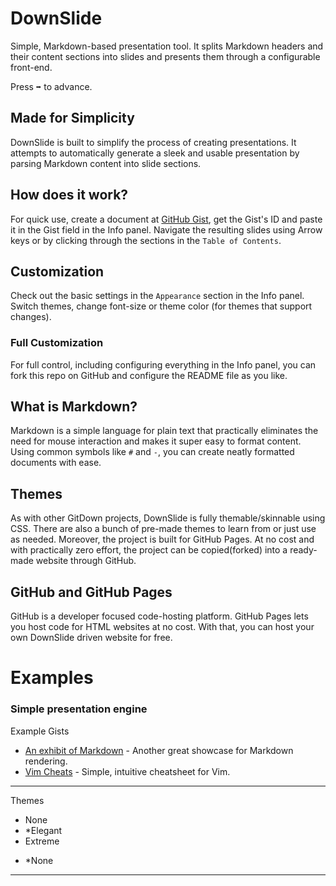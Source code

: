 # DownSlide
Simple, Markdown-based presentation tool. It splits Markdown headers and their content sections into slides and presents them through a configurable front-end.

Press <kbd>➡</kbd> to advance.

## Made for Simplicity
DownSlide is built to simplify the process of creating presentations. It attempts to automatically generate a sleek and usable presentation by parsing Markdown content into slide sections.

## How does it work?
For quick use, create a document at [GitHub Gist](https://gist.github.com/), get the Gist's ID and paste it in the Gist field in the Info panel. Navigate the resulting slides using Arrow keys or by clicking through the sections in the `Table of Contents`.

## Customization
Check out the basic settings in the `Appearance` section in the Info panel. Switch themes, change font-size or theme color (for themes that support changes).

### Full Customization
For full control, including configuring everything in the Info panel, you can fork this repo on GitHub and configure the README file as you like.

## What is Markdown?
Markdown is a simple language for plain text that practically eliminates the need for mouse interaction and makes it super easy to format content. Using common symbols like `#` and `-`, you can create neatly formatted documents with ease.

## Themes
As with other GitDown projects, DownSlide is fully themable/skinnable using CSS. There are also a bunch of pre-made themes to learn from or just use as needed. Moreover, the project is built for GitHub Pages. At no cost and with practically zero effort, the project can be copied(forked) into a ready-made website through GitHub.

## GitHub and GitHub Pages
GitHub is a developer focused code-hosting platform. GitHub Pages lets you host code for HTML websites at no cost. With that, you can host your own DownSlide driven website for free.

# Examples <!-- {$gd_info} -->
### Simple presentation engine
<!-- {$gd_help_ribbon} -->

Example Gists <!-- {$gd_gist} -->
- [An exhibit of Markdown](https://gist.github.com/deb74713e6aff8fdfce2) - Another great showcase for Markdown rendering.
- [Vim Cheats](https://gist.github.com/c002acb756d5cf09b1ad98494a81baa3) - Simple, intuitive cheatsheet for Vim.

<!-- {$gd_collapsible_appearance} -->

-----

Themes <!-- {$gd_css} -->

<!-- {$gd_slider_fontsize="110,50,300,1,%"} -->

<!-- {$gd_theme_variables} -->

<!-- {$gd_collapsible_end_appearance} -->


<!-- {$gd_collapsible_effects} -->

<!-- {$gd_select_tiltshift} -->
- None
- *Elegant
- Extreme

<!-- {$gd_select_svg-filter} -->
- *None

-----

<!-- {$gd_slider_vignette="0.5,0,1,0.025"} -->

<!-- {$gd_slider_brightness="1,0,3,0.05"} -->

<!-- {$gd_slider_contrast="100%,0,300,1,%"} -->

<!-- {$gd_slider_grayscale="0%,0,100,1,%"} -->

<!-- {$gd_slider_hue-rotate="0deg,0,360,1,deg"} -->

<!-- {$gd_slider_invert="0%,0,100,1,%"} -->

<!-- {$gd_slider_saturate="100%,0,300,1,%"} -->

<!-- {$gd_slider_sepia="0%,0,100,1,%"} -->

<!-- {$gd_slider_blur="0px,0,20,1,px"} -->

<!-- {$gd_collapsible_end_effects} -->




<!-- {$gd_collapsible_perspective} -->

<!-- {$gd_slider_scale="0,1,5,0.1"} -->

<!-- {$gd_slider_perspective="1500px,0,2000,1,px"} -->

<!-- {$gd_slider_originX="50%,0,100,1,%"} -->

<!-- {$gd_slider_originY="50%,0,100,1,%"} -->

<!-- {$gd_slider_rotateX="0deg,0,360,1,deg"} -->

<!-- {$gd_slider_rotateY="0deg,0,360,1,deg"} -->

<!-- {$gd_slider_scaleZ="0,1,5,0.1"} -->

<!-- {$gd_slider_rotateZ="0deg,0,360,1,deg"} -->

<!-- {$gd_slider_translateZ="0px,-500,500,1,px"} -->

<!-- {$gd_collapsible_end_perspective} -->



<!-- {$gd_collapsible_dimensions} -->

<!-- {$gd_slider_width="960px,4,4000,1,px"} -->

<!-- {$gd_slider_height="400px,4,2000,1,px"} -->

<!-- {$gd_slider_inner-space="100px,0,300,1,px"} -->

<!-- {$gd_slider_outer-space="1000px,0,3000,1,px"} -->

<!-- {$gd_slider_offsetX="0px,-4000,4000,1,px"} -->

<!-- {$gd_slider_offsetY="0px,-4000,4000,1,px"} -->

<!-- {$gd_collapsible_end_dimensions} -->



<!-- {$gd_collapsible_contents} -->

<!-- {$gd_toc} -->

<!-- {$gd_collapsible_end_contents} -->

<!-- {$gd_hide} -->
